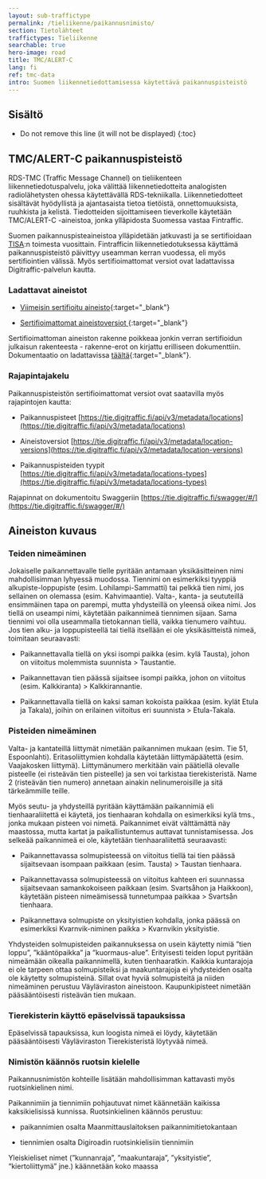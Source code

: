 ```yaml
---
layout: sub-traffictype
permalink: /tieliikenne/paikannusnimisto/
section: Tietolähteet
traffictypes: Tieliikenne
searchable: true
hero-image: road
title: TMC/ALERT-C
lang: fi
ref: tmc-data
intro: Suomen liikennetiedottamisessa käytettävä paikannuspisteistö
---
```


<h2 id="sisältö">Sisältö</h2>

* Do not remove this line (it will not be displayed)
{:toc}

## TMC/ALERT-C paikannuspisteistö

RDS-TMC (Traffic Message Channel) on tieliikenteen liikennetiedotuspalvelu, joka välittää liikennetiedotteita analogisten radiolähetysten ohessa käytettävällä RDS-tekniikalla. Liikennetiedotteet sisältävät hyödyllistä ja ajantasaista tietoa tietöistä, onnettomuuksista, ruuhkista ja kelistä. Tiedotteiden sijoittamiseen tieverkolle käytetään TMC/ALERT-C -aineistoa, jonka ylläpidosta Suomessa vastaa Fintraffic.

Suomen paikannuspisteaineistoa ylläpidetään jatkuvasti ja se sertifioidaan [TISA](https://tisa.org/):n toimesta vuosittain. Fintrafficin liikennetiedotuksessa käyttämä paikannuspisteistö päivittyy useamman kerran vuodessa, eli myös sertifiointien välissä. Myös sertifioimattomat versiot ovat ladattavissa Digitraffic-palvelun kautta.

### Ladattavat aineistot
- [Viimeisin sertifioitu aineisto](https://tie.digitraffic.fi/tmc/index.html?prefix=certified){:target="_blank"}

- [Sertifioimattomat aineistoversiot ](https://tie.digitraffic.fi/tmc/index.html?prefix=noncertified){:target="_blank"}

Sertifioimattoman aineiston rakenne poikkeaa jonkin verran sertifioidun julkaisun rakenteesta - rakenne-erot on kirjattu erilliseen dokumenttiin. Dokumentaatio on ladattavissa [täältä](https://tie.digitraffic.fi/tmc/index.html){:target="_blank"}.

### Rajapintajakelu
Paikannuspisteistön sertifioimattomat versiot ovat saatavilla myös rajapintojen kautta:
- Paikannuspisteet [https://tie.digitraffic.fi/api/v3/metadata/locations](https://tie.digitraffic.fi/api/v3/metadata/locations)

- Aineistoversiot [https://tie.digitraffic.fi/api/v3/metadata/location-versions](https://tie.digitraffic.fi/api/v3/metadata/location-versions)

- Paikannuspisteiden tyypit [https://tie.digitraffic.fi/api/v3/metadata/locations-types](https://tie.digitraffic.fi/api/v3/metadata/locations-types)

Rajapinnat on dokumentoitu Swaggeriin [https://tie.digitraffic.fi/swagger/#/](https://tie.digitraffic.fi/swagger/#/)

## Aineiston kuvaus
### Teiden nimeäminen

Jokaiselle paikannettavalle tielle pyritään antamaan yksikäsitteinen nimi mahdollisimman lyhyessä muodossa. Tiennimi on esimerkiksi tyyppiä alkupiste-loppupiste (esim. Lohilampi-Sammatti) tai pelkkä tien nimi, jos sellainen on olemassa (esim. Kahvimaantie). Valta-, kanta- ja seututeillä ensimmäinen tapa on parempi, mutta yhdysteillä on yleensä oikea nimi. Jos tiellä on useampi nimi, käytetään paikannimeä tiennimen sijaan. Sama tiennimi voi olla useammalla tietokannan tiellä, vaikka tienumero vaihtuu. Jos tien alku- ja loppupisteellä tai tiellä itsellään ei ole yksikäsitteistä nimeä, toimitaan seuraavasti:
- Paikannettavalla tiellä on yksi isompi paikka (esim. kylä Tausta), johon on viitoitus molemmista suunnista > Taustantie.

- Paikannettavan tien päässä sijaitsee isompi paikka, johon on viitoitus (esim. Kalkkiranta) > Kalkkirannantie.

- Paikannettavalla tiellä on kaksi saman kokoista paikkaa (esim. kylät Etula ja Takala), joihin on erilainen viitoitus eri suunnista > Etula-Takala.

### Pisteiden nimeäminen

Valta- ja kantateillä liittymät nimetään paikannimen mukaan (esim. Tie 51, Espoonlahti). Eritasoliittymien kohdalla käytetään liittymäpäätettä (esim. Vaajakosken liittymä). Liittymänumero merkitään vain päätiellä olevalle pisteelle (ei risteävän tien pisteelle) ja sen voi tarkistaa tierekisteristä. Name 2 (risteävän tien numero) annetaan ainakin nelinumeroisille ja sitä tärkeämmille teille.

Myös seutu- ja yhdysteillä pyritään käyttämään paikannimiä eli tienhaaraliitettä ei käytetä, jos tienhaaran kohdalla on esimerkiksi kylä tms., jonka mukaan pisteen voi nimetä. Paikannimet eivät välttämättä näy maastossa, mutta kartat ja paikallistuntemus auttavat tunnistamisessa. Jos selkeää paikannimeä ei ole, käytetään tienhaaraliitettä seuraavasti:
- Paikannettavassa solmupisteessä on viitoitus tiellä tai tien päässä sijaitsevaan isompaan paikkaan (esim. Tausta) > Taustan tienhaara.

- Paikannettavassa solmupisteessä on viitoitus kahteen eri suunnassa sijaitsevaan samankokoiseen paikkaan (esim. Svartsåhon ja Haikkoon), käytetään pisteen nimeämisessä tunnetumpaa paikkaa > Svartsån tienhaara.

- Paikannettava solmupiste on yksityistien kohdalla, jonka päässä on esimerkiksi Kvarnvik-niminen paikka > Kvarnvikin yksityistie.

Yhdysteiden solmupisteiden paikannuksessa on usein käytetty nimiä ”tien loppu”, ”kääntöpaikka” ja ”kuormaus-alue”. Erityisesti teiden loput pyritään nimeämään oikealla paikannimellä, kuten tienhaaratkin.
Kaikkia kuntarajoja ei ole tarpeen ottaa solmupisteiksi ja maakuntarajoja ei yhdysteiden osalta ole käytetty solmupisteinä. Sillat ovat hyviä solmupisteitä ja niiden nimeäminen perustuu Väyläviraston aineistoon. Kaupunkipisteet nimetään pääsääntöisesti risteävän tien mukaan.  

### Tierekisterin käyttö epäselvissä tapauksissa

Epäselvissä tapauksissa, kun loogista nimeä ei löydy, käytetään pääsääntöisesti Väyläviraston Tierekisteristä löytyvää nimeä.

### Nimistön käännös ruotsin kielelle

Paikannusnimistön kohteille lisätään mahdollisimman kattavasti myös ruotsinkielinen nimi.

Paikannimiin ja tiennimiin pohjautuvat nimet käännetään kaikissa kaksikielisissä kunnissa. Ruotsinkielinen käännös perustuu:
- paikannimien osalta Maanmittauslaitoksen paikannimitietokantaan

- tiennimien osalta Digiroadin ruotsinkielisiin tiennimiin

Yleiskieliset nimet (”kunnanraja”, ”maakuntaraja”, ”yksityistie”, “kiertoliittymä” jne.) käännetään koko maassa
